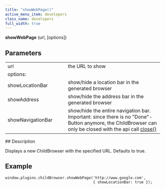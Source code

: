 ```yaml
---
title: "showWebPage()"
active_menu_item: developers
class_name: developers
full_width: true
---
```



**showWebPage** (url, [options])

## Parameters

<table>
<tr>
<td width="172">
url

</td>
<td width="29">

</td>
<td width="679">
the URL to show

</td>
</tr>
<tr>
<td width="172">
options:

</td>
<td width="29">

</td>
<td width="679">

</td>
</tr>
<tr>
<td width="172">
showLocationBar

</td>
<td width="29">

</td>
<td width="679">
show/hide a location bar in the generated browser

</td>
</tr>
<tr>
<td width="172">
showAddress

</td>
<td width="29">

</td>
<td width="679">
show/hide the address bar in the generated browser

</td>
</tr>
<tr>
<td width="172">
showNavigationBar

</td>
<td width="29">

</td>
<td width="679">
  show/hide the entire navigation bar. Important: since there is no "Done"-Button anymore, the ChildBrowser can only be closed with the api call <a href="/developers/user-guide/ac-mobile-build-phonegap/cordova/ac-mobile-build/ac-build-plugins/child-browser/methods/close3">close()</a>

</td>
</tr>
</table>
## Description

Displays a new ChildBrowser with the specified URL. Defaults to true.

## Example

    window.plugins.childBrowser.showWebPage('http://www.google.com',
                                            { showLocationBar: true });
   

